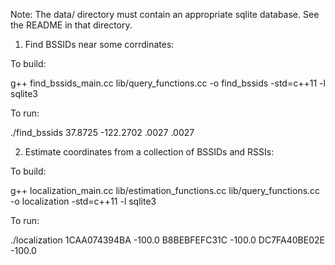 Note: The data/ directory must contain an appropriate sqlite database.  See the README in that directory.

1) Find BSSIDs near some corrdinates:

To build:

g++ find_bssids_main.cc lib/query_functions.cc -o find_bssids -std=c++11 -l sqlite3

To run:

./find_bssids 37.8725 -122.2702 .0027 .0027




2) Estimate coordinates from a collection of BSSIDs and RSSIs:

To build:

g++ localization_main.cc lib/estimation_functions.cc lib/query_functions.cc -o localization -std=c++11 -l sqlite3

To run:

./localization 1CAA074394BA -100.0 B8BEBFEFC31C -100.0 DC7FA40BE02E -100.0



